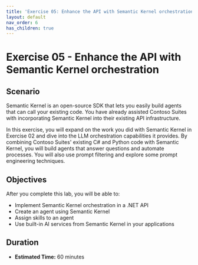 ```yaml
---
title: 'Exercise 05: Enhance the API with Semantic Kernel orchestration'
layout: default
nav_order: 6
has_children: true
---
```


# Exercise 05 - Enhance the API with Semantic Kernel orchestration

## Scenario

Semantic Kernel is an open-source SDK that lets you easily build agents that can call your existing code. You have already assisted Contoso Suites with incorporating Semantic Kernel into their existing API infrastructure.

In this exercise, you will expand on the work you did with Semantic Kernel in Exercise 02 and dive into the LLM orchestration capabilities it provides. By combining Contoso Suites' existing C# and Python code with Semantic Kernel, you will build agents that answer questions and automate processes. You will also use prompt filtering and explore some prompt engineering techniques.

## Objectives

After you complete this lab, you will be able to:

* Implement Semantic Kernel orchestration in a .NET API
* Create an agent using Semantic Kernel
* Assign skills to an agent
* Use built-in AI services from Semantic Kernel in your applications

## Duration

* **Estimated Time:** 60 minutes
